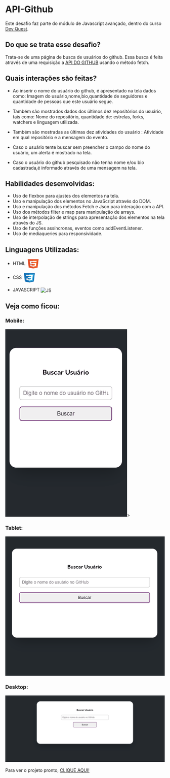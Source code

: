 # API-Github

Este desafio faz parte do módulo de Javascript avançado, dentro do curso [Dev Quest](https://dev-em-dobro.ticto.club/).

## Do que se trata esse desafio?
Trata-se de uma página de busca de usuários do github. 
Essa busca é feita através de uma requisição a [API DO GITHUB](https://docs.github.com/pt/rest/repos/repos?apiVersion=2022-11-28#list-repositories-for-a-user)
usando o método fetch.

## Quais interações são feitas?
- Ao inserir o nome do usuário do github, é apresentado na tela dados como: 
  Imagem do usuário,nome,bio,quantidade de seguidores e quantidade de pessoas que este usuário segue.
  
- Também são mostrados dados dos últimos dez repositórios do usuário, tais como:
  Nome do repositório, quantidade de: estrelas, forks, watchers e linguagem utilizada.
  
- Também são mostradas as últimas dez atividades do usuário :
  Atividade em qual repositório e a mensagem do evento.

- Caso o usuário tente buscar sem preencher o campo do nome do usuário, um alerta é mostrado na tela.
- Caso o usuário do github pesquisado não tenha nome e/ou bio cadastrada,é informado através de uma mensagem na tela.
  
## Habilidades desenvolvidas:
- Uso de flexbox para ajustes dos elementos na tela.
- Uso e manipulação dos elementos no JavaScript através do DOM.
- Uso e manipulação dos métodos Fetch e Json para interação com a API.
- Uso dos métodos filter e map para manipulação de arrays.
- Uso de interpolação de strings para apresentação dos elementos na tela através do JS.
- Uso de funções assíncronas, eventos como addEventListener.
- Uso de mediaqueries para responsividade.

## Linguagens Utilizadas:
- HTML <img align="center" alt="HTML" height="30" width="40" src="https://raw.githubusercontent.com/devicons/devicon/master/icons/html5/html5-original.svg">

- CSS  <img align="center" alt="CSS" height="30" width="40" src="https://raw.githubusercontent.com/devicons/devicon/master/icons/css3/css3-original.svg">

- JAVASCRIPT  <img align="center" alt="JS" height="30" width="40" src="https://cdn.jsdelivr.net/gh/devicons/devicon/icons/javascript/javascript-original.svg" />
          

## Veja como ficou:

### Mobile:
<img src="./src/images/api-github-mobile.gif" alt="video projeto tela mobile">>

### Tablet:
<img src="./src/images/api-github-tablet.gif" alt="video projeto tela tablet">

### Desktop:
<img src="./src/images/api-github-desktop.gif" alt="video projeto tela desktop">

Para ver o projeto pronto, [CLIQUE AQUI!]()
